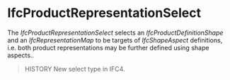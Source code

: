 # IfcProductRepresentationSelect

The _IfcProductRepresentationSelect_ selects an _IfcProductDefinitionShape_ and an _IfcRepresentationMap_ to be targets of _IfcShapeAspect_ definitions, i.e. both product representations may be further defined using shape aspects..

> HISTORY New select type in IFC4.
